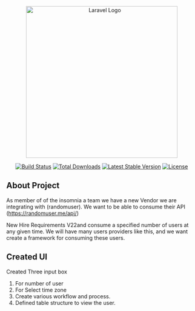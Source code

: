<p align="center"><a href="https://laravel.com" target="_blank"><img src="https://raw.githubusercontent.com/laravel/art/master/logo-lockup/5%20SVG/2%20CMYK/1%20Full%20Color/laravel-logolockup-cmyk-red.svg" width="400" alt="Laravel Logo"></a></p>

<p align="center">
<a href="https://github.com/laravel/framework/actions"><img src="https://github.com/laravel/framework/workflows/tests/badge.svg" alt="Build Status"></a>
<a href="https://packagist.org/packages/laravel/framework"><img src="https://img.shields.io/packagist/dt/laravel/framework" alt="Total Downloads"></a>
<a href="https://packagist.org/packages/laravel/framework"><img src="https://img.shields.io/packagist/v/laravel/framework" alt="Latest Stable Version"></a>
<a href="https://packagist.org/packages/laravel/framework"><img src="https://img.shields.io/packagist/l/laravel/framework" alt="License"></a>
</p>

## About Project

As member of of the insomnia a team we have a new Vendor we are integrating with (randomuser). We want to be able to consume their API (https://randomuser.me/api/) 

New Hire Requirements V22and consume a specified number of users at any given time. We will have many users 
providers like this, and we want create a framework for consuming these users.

## Created UI

Created Three input box 
1. For number of user
2. For Select time zone
3. Create various workflow and process.
4. Defined table structure to view the user.

